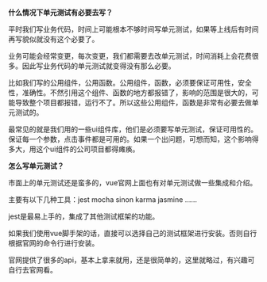 
**什么情况下单元测试有必要去写？**

平时我们写业务代码，时间上可能根本不够时间写单元测试，如果等上线后有时间再写貌似就没有这个必要了。

业务可能会经常变更，每次变更，我们都需要去改单元测试，时间消耗上会花费很多。因此写业务代码的单元测试就变得没有那么必要。



比如我们写的公用组件，公用函数。公用组件，函数，必须要保证可用性，安全性，准确性。不然引用这个组件、函数的地方都报错了，影响的范围是很大的，可能导致整个项目都报错，运行不了。所以这些公用组件，函数是非常有必要去做单元测试的。



最常见的就是我们用的一些ui组件库，他们是必须要写单元测试，保证可用性的。保证每一个参数，点击事件都是可用的。如果一个出问题，可想而知，这个影响得多大，用这个ui组件的公司项目都得瘫痪。





**怎么写单元测试？**

市面上的单元测试还是蛮多的，vue官网上面也有对单元测试做一些集成和介绍。

主要有以下几种工具：jest mocha sinon karma jasmine ......

jest是最易上手的，集成了其他测试框架的功能。



如果我们使用vue脚手架的话，直接可以选择自己的测试框架进行安装。否则自行根据官网的命令行进行安装。

官网提供了很多的api，基本上拿来就用，还是很简单的，这里就略过，有兴趣可自行去官网看。

